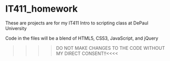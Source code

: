 # IT411_homework

These are projects are for my IT411 Intro to scripting class at DePaul University

Code in the files will be a blend of HTML5, CSS3, JavaScript, and jQuery

>>>>DO NOT MAKE CHANGES TO THE CODE WITHOUT MY DIRECT CONSENT!!<<<<
